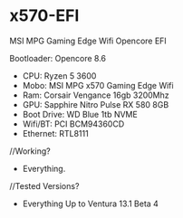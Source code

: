 # x570-EFI
MSI MPG Gaming Edge Wifi Opencore EFI

Bootloader: Opencore 8.6

- CPU: Ryzen 5 3600
- Mobo: MSI MPG x570 Gaming Edge Wifi
- Ram: Corsair Vengance 16gb 3200Mhz
- GPU: Sapphire Nitro Pulse RX 580 8GB
- Boot Drive: WD Blue 1tb NVME 
- Wifi/BT: PCI BCM94360CD
- Ethernet: RTL8111 

//Working? 
- Everything.

//Tested Versions?
- Everything Up to Ventura 13.1 Beta 4

